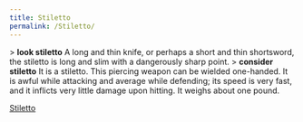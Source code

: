 ```yaml
---
title: Stiletto
permalink: /Stiletto/
---
```


\> **look stiletto**
A long and thin knife, or perhaps a short and thin shortsword, the
stiletto
is long and slim with a dangerously sharp point.
\> **consider stiletto**
It is a stiletto.
This piercing weapon can be wielded one-handed.
It is awful while attacking and average while defending; its speed is
very fast, and it inflicts very little damage upon hitting.
It weighs about one pound.

[Stiletto](Category:_Piercing_weapons "wikilink")